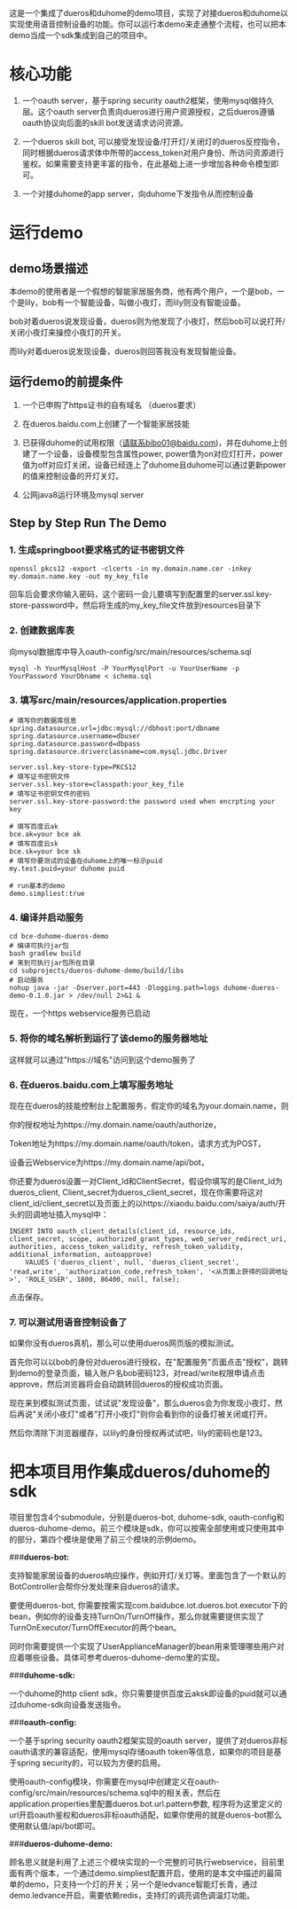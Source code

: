 这是一个集成了dueros和duhome的demo项目，实现了对接dueros和duhome以实现使用语音控制设备的功能。你可以运行本demo来走通整个流程，也可以把本demo当成一个sdk集成到自己的项目中。

# 核心功能
1) 一个oauth server，基于spring security oauth2框架，使用mysql做持久层。这个oauth server负责向dueros进行用户资源授权，之后dueros遵循oauth协议向后面的skill bot发送请求访问资源。

2) 一个dueros skill bot, 可以接受发现设备/打开灯/关闭灯的dueros反控指令，同时根据dueros请求体中所带的access_token对用户身份、所访问资源进行鉴权。如果需要支持更丰富的指令，在此基础上进一步增加各种命令模型即可。

3) 一个对接duhome的app server，向duhome下发指令从而控制设备

# 运行demo

## demo场景描述
本demo的使用者是一个假想的智能家居服务商，他有两个用户，一个是bob，一个是lily，bob有一个智能设备，叫做小夜灯，而lily则没有智能设备。

bob对着dueros说发现设备，dueros则为他发现了小夜灯，然后bob可以说打开/关闭小夜灯来操控小夜灯的开关。

而lily对着dueros说发现设备，dueros则回答我没有发现智能设备。

## 运行demo的前提条件
1) 一个已申购了https证书的自有域名 （dueros要求）

2) 在dueros.baidu.com上创建了一个智能家居技能

3) 已获得duhome的试用权限（请联系bibo01@baidu.com)，并在duhome上创建了一个设备，设备模型包含属性power, power值为on对应灯打开，power值为off对应灯关闭，设备已经连上了duhome且duhome可以通过更新power的值来控制设备的开灯关灯。

4) 公网java8运行环境及mysql server

## Step by Step Run The Demo

### 1. 生成springboot要求格式的证书密钥文件
    openssl pkcs12 -export -clcerts -in my.domain.name.cer -inkey my.domain.name.key -out my_key_file
回车后会要求你输入密码，这个密码一会儿要填写到配置里的server.ssl.key-store-password中，然后将生成的my_key_file文件放到resources目录下
    
### 2. 创建数据库表
向mysql数据库中导入oauth-config/src/main/resources/schema.sql

    mysql -h YourMysqlHost -P YourMysqlPort -u YourUserName -p YourPassword YourDbname < schema.sql

### 3. 填写src/main/resources/application.properties

    # 填写你的数据库信息
    spring.datasource.url=jdbc:mysql://dbhost:port/dbname
    spring.datasource.username=dbuser
    spring.datasource.password=dbpass
    spring.datasource.driverclassname=com.mysql.jdbc.Driver
    
    server.ssl.key-store-type=PKCS12
    # 填写证书密钥文件
    server.ssl.key-store=classpath:your_key_file
    # 填写证书密钥文件的密码
    server.ssl.key-store-password:the password used when encrpting your key
    
    # 填写百度云ak
    bce.ak=your bce ak  
    # 填写百度云sk 
    bce.sk=your bce sk   
    # 填写你要测试的设备在duhome上的唯一标示puid
    my.test.puid=your duhome puid
    
    # run基本的demo
    demo.simpliest:true

### 4. 编译并启动服务

    cd bce-duhome-dueros-demo
    # 编译可执行jar包
    bash gradlew build
    # 来到可执行jar包所在目录
    cd subprojects/dueros-duhome-demo/build/libs
    # 启动服务
    nohup java -jar -Dserver.port=443 -Dlogging.path=logs duhome-dueros-demo-0.1.0.jar > /dev/null 2>&1 &
现在，一个https webservice服务已启动

### 5. 将你的域名解析到运行了该demo的服务器地址

这样就可以通过"https://域名"访问到这个demo服务了
        
### 6. 在dueros.baidu.com上填写服务地址

现在在dueros的技能控制台上配置服务，假定你的域名为your.domain.name，则

你的授权地址为https://my.domain.name/oauth/authorize，

Token地址为https://my.domain.name/oauth/token，请求方式为POST，

设备云Webservice为https://my.domain.name/api/bot，

你还要为dueros设置一对Client_Id和ClientSecret，假设你填写的是Client_Id为dueros_client, Client_secret为dueros_client_secret，现在你需要将这对client_id/client_secret以及页面上的以https://xiaodu.baidu.com/saiya/auth/开头的回调地址插入mysql中：

    INSERT INTO oauth_client_details(client_id, resource_ids, client_secret, scope, authorized_grant_types, web_server_redirect_uri, authorities, access_token_validity, refresh_token_validity, additional_information, autoapprove)  
        VALUES ('dueros_client', null, 'dueros_client_secret', 'read,write', 'authorization_code,refresh_token', '<从页面上获得的回调地址>', 'ROLE_USER', 1800, 86400, null, false);  

点击保存。

### 7. 可以测试用语音控制设备了

如果你没有dueros真机，那么可以使用dueros网页版的模拟测试。

首先你可以以bob的身份对dueros进行授权，在"配置服务"页面点击"授权"，跳转到demo的登录页面，输入账户名bob密码123，对read/write权限申请点击approve，然后浏览器将会自动跳转回dueros的授权成功页面。

现在来到模拟测试页面，试试说"发现设备"，那么dueros会为你发现小夜灯，然后再说"关闭小夜灯"或者"打开小夜灯"则你会看到你的设备灯被关闭或打开。

然后你清除下浏览器缓存，以lily的身份授权再试试吧，lily的密码也是123。

# 把本项目用作集成dueros/duhome的sdk

项目里包含4个submodule，分别是dueros-bot, duhome-sdk, oauth-config和dueros-duhome-demo。前三个模块是sdk，你可以按需全部使用或只使用其中的部分，第四个模块是使用了前三个模块的示例demo。

###<b>dueros-bot:</b> 

支持智能家居设备的dueros响应操作，例如开灯/关灯等。里面包含了一个默认的BotController会帮你分发处理来自dueros的请求。

要使用dueros-bot, 你需要按需实现com.baidubce.iot.dueros.bot.executor下的bean，例如你的设备支持TurnOn/TurnOff操作，那么你就需要提供实现了TurnOnExecutor/TurnOffExecutor的两个bean。

同时你需要提供一个实现了UserApplianceManager的bean用来管理哪些用户对应着哪些设备。具体可参考dueros-duhome-demo里的实现。

###<b>duhome-sdk:</b> 

一个duhome的http client sdk，你只需要提供百度云aksk即设备的puid就可以通过duhome-sdk向设备发送指令。

###<b>oauth-config:</b> 

一个基于spring security oauth2框架实现的oauth server，提供了对dueros非标oauth请求的兼容适配，使用mysql存储oauth token等信息，如果你的项目是基于spring security的，可以较为方便的启用。

使用oauth-config模块，你需要在mysql中创建定义在oauth-config/src/main/resources/schema.sql中的相关表，然后在application.properties里配置dueros.bot.url.pattern参数, 程序将为这里定义的url开启oauth鉴权和dueros非标oauth适配，如果你使用的就是dueros-bot那么使用默认值/api/bot即可。

###<b>dueros-duhome-demo:</b> 

顾名思义就是利用了上述三个模块实现的一个完整的可执行webservice，目前里面有两个版本，一个通过demo.simpliest配置开启，使用的是本文中描述的最简单的demo，只支持一个灯的开关；另一个是ledvance智能灯长青，通过demo.ledvance开启，需要依赖redis，支持灯的调亮调色调温灯功能。